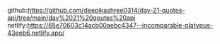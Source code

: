 github:https://github.com/deepikashree0314/day-21-quotes-api/tree/main/day%2021%20qoutes%20api
netlify:https://65e70603c14acb00aebc4347--incomparable-platypus-43eeb6.netlify.app/
